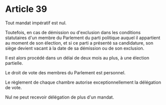 # Article 39

Tout mandat impératif est nul.

Toutefois, en cas de démission ou d'exclusion dans les conditions statutaires d'un
membre du Parlement du parti politique auquel il appartient au moment de son
élection, et si ce parti a présenté sa candidature, son siège devient vacant à la date de sa démission ou de son exclusion.

Il est alors procédé dans un délai de deux mois au plus, à une élection partielle.

Le droit de vote des membres du Parlement est personnel.

Le règlement de chaque chambre autorise exceptionnellement la délégation de vote.

Nul ne peut recevoir délégation de plus d'un mandat.